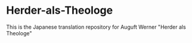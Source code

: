 # Herder-als-Theologe
This is the Japanese translation repository for Auguft Werner "Herder als Theologe"

